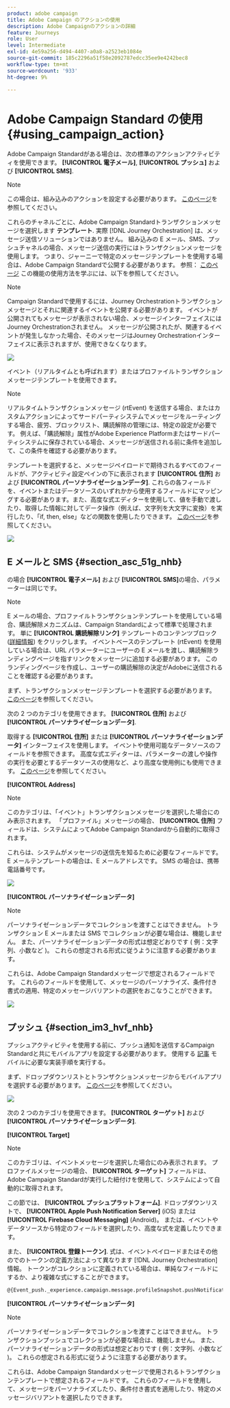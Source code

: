 ```yaml
---
product: adobe campaign
title: Adobe Campaign のアクションの使用
description: Adobe Campaignのアクションの詳細
feature: Journeys
role: User
level: Intermediate
exl-id: 4e59a256-d494-4407-a0a8-a2523eb1084e
source-git-commit: 185c2296a51f58e2092787edcc35ee9e4242bec8
workflow-type: tm+mt
source-wordcount: '933'
ht-degree: 9%

---
```


# Adobe Campaign Standard の使用 {#using_campaign_action}

Adobe Campaign Standardがある場合は、次の標準のアクションアクティビティを使用できます。 **[!UICONTROL 電子メール]**, **[!UICONTROL プッシュ]** および **[!UICONTROL SMS]**.

>[!NOTE]
>
>この場合は、組み込みのアクションを設定する必要があります。 [このページ](../action/working-with-adobe-campaign.md)を参照してください。

これらのチャネルごとに、Adobe Campaign Standardトランザクションメッセージを選択します **テンプレート**. 実際 [!DNL Journey Orchestration] は、メッセージ送信ソリューションではありません。 組み込みの E メール、SMS、プッシュチャネルの場合、メッセージ送信の実行にはトランザクションメッセージを使用します。 つまり、ジャーニーで特定のメッセージテンプレートを使用する場合は、Adobe Campaign Standardで公開する必要があります。 参照： [このページ](https://experienceleague.adobe.com/docs/campaign-standard/using/communication-channels/transactional-messaging/getting-started-with-transactional-msg.html?lang=ja) この機能の使用方法を学ぶには、以下を参照してください。

>[!NOTE]
>
>Campaign Standardで使用するには、Journey Orchestrationトランザクションメッセージとそれに関連するイベントを公開する必要があります。 イベントが公開されてもメッセージが表示されない場合、メッセージインターフェイスにはJourney Orchestrationされません。 メッセージが公開されたが、関連するイベントが発生しなかった場合、そのメッセージはJourney Orchestrationインターフェイスに表示されますが、使用できなくなります。

![](../assets/journey59.png)

イベント（リアルタイムとも呼ばれます）またはプロファイルトランザクションメッセージテンプレートを使用できます。

>[!NOTE]
>
>リアルタイムトランザクションメッセージ (rtEvent) を送信する場合、またはカスタムアクションによってサードパーティシステムでメッセージをルーティングする場合、疲労、ブロックリスト、購読解除の管理には、特定の設定が必要です。 例えば、「購読解除」属性がAdobe Experience Platformまたはサードパーティシステムに保存されている場合、メッセージが送信される前に条件を追加して、この条件を確認する必要があります。

テンプレートを選択すると、メッセージペイロードで期待されるすべてのフィールドが、アクティビティ設定ペインの下に表示されます **[!UICONTROL 住所]** および **[!UICONTROL パーソナライゼーションデータ]**. これらの各フィールドを、イベントまたはデータソースのいずれかから使用するフィールドにマッピングする必要があります。また、高度な式エディターを使用して、値を手動で渡したり、取得した情報に対してデータ操作（例えば、文字列を大文字に変換）を実行したり、「if, then, else」などの関数を使用したりできます。 [このページ](../expression/expressionadvanced.md)を参照してください。

![](../assets/journey60.png)

## E メールと SMS {#section_asc_51g_nhb}

の場合 **[!UICONTROL 電子メール]** および **[!UICONTROL SMS]**&#x200B;の場合、パラメーターは同じです。

>[!NOTE]
>
>E メールの場合、プロファイルトランザクションテンプレートを使用している場合、購読解除メカニズムは、Campaign Standardによって標準で処理されます。 単に **[!UICONTROL 購読解除リンク]** テンプレートのコンテンツブロック ([詳細情報](https://experienceleague.adobe.com/docs/campaign-standard/using/communication-channels/transactional-messaging/getting-started-with-transactional-msg.html)) をクリックします。 イベントベースのテンプレート (rtEvent) を使用している場合は、URL パラメーターにユーザーの E メールを渡し、購読解除ランディングページを指すリンクをメッセージに追加する必要があります。 このランディングページを作成し、ユーザーの購読解除の決定がAdobeに送信されることを確認する必要があります。

まず、トランザクションメッセージテンプレートを選択する必要があります。 [このページ](../building-journeys/about-action-activities.md)を参照してください。

次の 2 つのカテゴリを使用できます。 **[!UICONTROL 住所]** および **[!UICONTROL パーソナライゼーションデータ]**.

取得する **[!UICONTROL 住所]** または **[!UICONTROL パーソナライゼーションデータ]** インターフェイスを使用します。 イベントや使用可能なデータソースのフィールドを参照できます。 高度な式エディターは、パラメーターの渡しや操作の実行を必要とするデータソースの使用など、より高度な使用例にも使用できます。 [このページ](../expression/expressionadvanced.md)を参照してください。

**[!UICONTROL Address]**

>[!NOTE]
>
>このカテゴリは、「イベント」トランザクションメッセージを選択した場合にのみ表示されます。 「プロファイル」メッセージの場合、 **[!UICONTROL 住所]** フィールドは、システムによってAdobe Campaign Standardから自動的に取得されます。

これらは、システムがメッセージの送信先を知るために必要なフィールドです。 E メールテンプレートの場合は、E メールアドレスです。 SMS の場合は、携帯電話番号です。

![](../assets/journey61.png)

**[!UICONTROL パーソナライゼーションデータ]**

>[!NOTE]
>
>パーソナライゼーションデータでコレクションを渡すことはできません。 トランザクション E メールまたは SMS でコレクションが必要な場合は、機能しません。 また、パーソナライゼーションデータの形式は想定どおりです ( 例：文字列、小数など )。 これらの想定される形式に従うように注意する必要があります。

これらは、Adobe Campaign Standardメッセージで想定されるフィールドです。 これらのフィールドを使用して、メッセージのパーソナライズ、条件付き書式の適用、特定のメッセージバリアントの選択をおこなうことができます。

![](../assets/journey62.png)

## プッシュ {#section_im3_hvf_nhb}

プッシュアクティビティを使用する前に、プッシュ通知を送信するCampaign Standardと共にモバイルアプリを設定する必要があります。 使用する [記事](https://helpx.adobe.com/jp/campaign/kb/integrate-mobile-sdk.html) モバイルに必要な実装手順を実行する。

まず、ドロップダウンリストとトランザクションメッセージからモバイルアプリを選択する必要があります。 [このページ](../building-journeys/about-action-activities.md)を参照してください。

![](../assets/journey62bis.png)

次の 2 つのカテゴリを使用できます。 **[!UICONTROL ターゲット]** および **[!UICONTROL パーソナライゼーションデータ]**.

**[!UICONTROL Target]**

>[!NOTE]
>
>このカテゴリは、イベントメッセージを選択した場合にのみ表示されます。 プロファイルメッセージの場合、 **[!UICONTROL ターゲット]** フィールドは、Adobe Campaign Standardが実行した紐付けを使用して、システムによって自動的に取得されます。

この節では、 **[!UICONTROL プッシュプラットフォーム]**. ドロップダウンリストで、 **[!UICONTROL Apple Push Notification Server]** (iOS) または **[!UICONTROL Firebase Cloud Messaging]** (Android)。 または、イベントやデータソースから特定のフィールドを選択したり、高度な式を定義したりできます。

また、 **[!UICONTROL 登録トークン]**. 式は、イベントペイロードまたはその他のでのトークンの定義方法によって異なります [!DNL Journey Orchestration] 情報。 トークンがコレクションに定義されている場合は、単純なフィールドにするか、より複雑な式にすることができます。

```
@{Event_push._experience.campaign.message.profileSnapshot.pushNotificationTokens.first().token}
```

**[!UICONTROL パーソナライゼーションデータ]**

>[!NOTE]
>
>パーソナライゼーションデータでコレクションを渡すことはできません。 トランザクションプッシュでコレクションが必要な場合は、機能しません。 また、パーソナライゼーションデータの形式は想定どおりです ( 例：文字列、小数など )。 これらの想定される形式に従うように注意する必要があります。

これらは、Adobe Campaign Standardメッセージで使用されるトランザクションテンプレートで想定されるフィールドです。 これらのフィールドを使用して、メッセージをパーソナライズしたり、条件付き書式を適用したり、特定のメッセージバリアントを選択したりできます。
